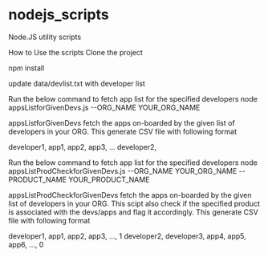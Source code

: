 # nodejs_scripts
Node.JS utility scripts

How to Use the scripts
Clone the project

npm install

update data/devlist.txt with developer list

Run the below command to fetch app list for the specified developers
node appsListforGivenDevs.js --ORG_NAME YOUR_ORG_NAME

appsListforGivenDevs fetch the apps on-boarded by the given list of developers in your ORG. This generate CSV file with following format

developer1, app1, app2, app3, ...
developer2,


Run the below command to fetch app list for the specified developers
node appsListProdCheckforGivenDevs.js --ORG_NAME YOUR_ORG_NAME --PRODUCT_NAME YOUR_PRODUCT_NAME

appsListProdCheckforGivenDevs fetch the apps on-boarded by the given list of developers in your ORG. This scipt also check if the specified product is associated with the devs/apps and flag it accordingly. This generate CSV file with following format

developer1, app1, app2, app3, ..., 1
developer2,
developer3, app4, app5, app6, ..., 0



